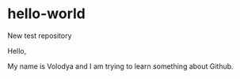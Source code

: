 # hello-world
New test repository

Hello, 

My name is Volodya and I am trying to learn something about Github.
